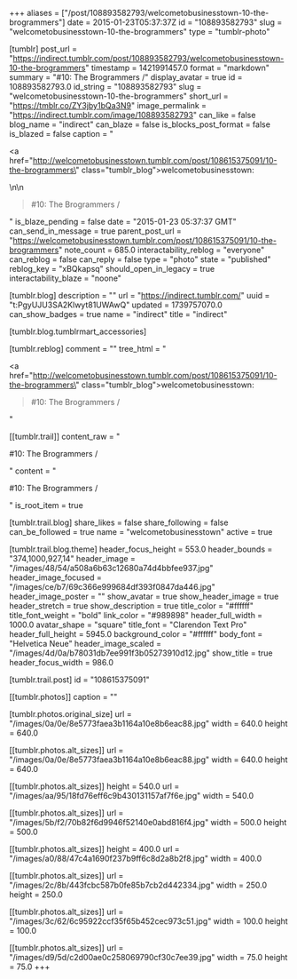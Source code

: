 +++
aliases = ["/post/108893582793/welcometobusinesstown-10-the-brogrammers"]
date = 2015-01-23T05:37:37Z
id = "108893582793"
slug = "welcometobusinesstown-10-the-brogrammers"
type = "tumblr-photo"

[tumblr]
post_url = "https://indirect.tumblr.com/post/108893582793/welcometobusinesstown-10-the-brogrammers"
timestamp = 1421991457.0
format = "markdown"
summary = "#10: The Brogrammers /"
display_avatar = true
id = 108893582793.0
id_string = "108893582793"
slug = "welcometobusinesstown-10-the-brogrammers"
short_url = "https://tmblr.co/ZY3jby1bQa3N9"
image_permalink = "https://indirect.tumblr.com/image/108893582793"
can_like = false
blog_name = "indirect"
can_blaze = false
is_blocks_post_format = false
is_blazed = false
caption = "<p><a href=\"http://welcometobusinesstown.tumblr.com/post/108615375091/10-the-brogrammers\" class=\"tumblr_blog\">welcometobusinesstown</a>:</p>\n\n<blockquote><p>#10: The Brogrammers /</p></blockquote>"
is_blaze_pending = false
date = "2015-01-23 05:37:37 GMT"
can_send_in_message = true
parent_post_url = "https://welcometobusinesstown.tumblr.com/post/108615375091/10-the-brogrammers"
note_count = 685.0
interactability_reblog = "everyone"
can_reblog = false
can_reply = false
type = "photo"
state = "published"
reblog_key = "xBQkapsq"
should_open_in_legacy = true
interactability_blaze = "noone"

[tumblr.blog]
description = ""
url = "https://indirect.tumblr.com/"
uuid = "t:PgyUJU3SA2Klwyt81UWAwQ"
updated = 1739757070.0
can_show_badges = true
name = "indirect"
title = "indirect"

[tumblr.blog.tumblrmart_accessories]

[tumblr.reblog]
comment = ""
tree_html = "<p><a href=\"http://welcometobusinesstown.tumblr.com/post/108615375091/10-the-brogrammers\" class=\"tumblr_blog\">welcometobusinesstown</a>:</p><blockquote><p>#10: The Brogrammers /</p></blockquote>"

[[tumblr.trail]]
content_raw = "<p>#10: The Brogrammers /</p>"
content = "<p>#10: The Brogrammers /</p>"
is_root_item = true

[tumblr.trail.blog]
share_likes = false
share_following = false
can_be_followed = true
name = "welcometobusinesstown"
active = true

[tumblr.trail.blog.theme]
header_focus_height = 553.0
header_bounds = "374,1000,927,14"
header_image = "/images/48/54/a508a6b63c12680a74d4bbfee937.jpg"
header_image_focused = "/images/ce/b7/69c366e999684df393f0847da446.jpg"
header_image_poster = ""
show_avatar = true
show_header_image = true
header_stretch = true
show_description = true
title_color = "#ffffff"
title_font_weight = "bold"
link_color = "#989898"
header_full_width = 1000.0
avatar_shape = "square"
title_font = "Clarendon Text Pro"
header_full_height = 5945.0
background_color = "#ffffff"
body_font = "Helvetica Neue"
header_image_scaled = "/images/4d/0a/b78031db7ee991f3b05273910d12.jpg"
show_title = true
header_focus_width = 986.0

[tumblr.trail.post]
id = "108615375091"

[[tumblr.photos]]
caption = ""

[tumblr.photos.original_size]
url = "/images/0a/0e/8e5773faea3b1164a10e8b6eac88.jpg"
width = 640.0
height = 640.0

[[tumblr.photos.alt_sizes]]
url = "/images/0a/0e/8e5773faea3b1164a10e8b6eac88.jpg"
width = 640.0
height = 640.0

[[tumblr.photos.alt_sizes]]
height = 540.0
url = "/images/aa/95/18fd76eff6c9b430131157af7f6e.jpg"
width = 540.0

[[tumblr.photos.alt_sizes]]
url = "/images/5b/f2/70b82f6d9946f52140e0abd816f4.jpg"
width = 500.0
height = 500.0

[[tumblr.photos.alt_sizes]]
height = 400.0
url = "/images/a0/88/47c4a1690f237b9ff6c8d2a8b2f8.jpg"
width = 400.0

[[tumblr.photos.alt_sizes]]
url = "/images/2c/8b/443fcbc587b0fe85b7cb2d442334.jpg"
width = 250.0
height = 250.0

[[tumblr.photos.alt_sizes]]
url = "/images/3c/62/6c95922ccf35f65b452cec973c51.jpg"
width = 100.0
height = 100.0

[[tumblr.photos.alt_sizes]]
url = "/images/d9/5d/c2d00ae0c258069790cf30c7ee39.jpg"
width = 75.0
height = 75.0
+++
